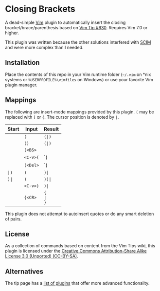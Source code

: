 Closing Brackets
================

A dead-simple [Vim][] plugin to automatically insert the closing
bracket/brace/parenthesis based on [Vim Tip #630][tip630]. Requires Vim
7.0 or higher.

[vim]: http://vim.org/
[tip630]: http://vim.wikia.com/wiki/Automatically_append_closing_characters

This plugin was written because the other solutions interfered with
[SCIM][] and were more complex than I needed.

[SCIM]: https://en.wikipedia.org/wiki/Smart_Common_Input_Method


Installation
------------

Place the contents of this repo in your Vim runtime folder (`~/.vim` on
\*nix systems or `%USERPROFILE%\vimfiles` on Windows) or use your
favorite Vim plugin manager.


Mappings
--------

The following are insert-mode mappings provided by this plugin. `(` may
be replaced with `[` or `{`. The cursor position is denoted by `|`.

| Start | Input    | Result |
| ----- | -------- | ------ |
|       | `(`      | `(\|)` |
|       | `()`     | `(\|)` |
|       | `(<BS>`  |        |
|       | `<C-v>(` | `(|`   |
|       | `(<Del>` | `(|`   |
| `\|)` | `)`      | `)\|`  |
| `)\|` | `)`      | `))\|` |
|       | `<C-v>)` | `)\|` |
|       | `{<CR>`  | <code>{<br>\|<br>}</code> |

This plugin does not attempt to autoinsert quotes or do any smart
deletion of pairs.


License
-------

As a collection of commands based on content from the Vim Tips wiki,
this plugin is licensed under the [Creative Commons Attribution-Share
Alike License 3.0 (Unported) (CC-BY-SA)][cc-by-sa].

[cc-by-sa]: http://creativecommons.org/licenses/by-sa/3.0/


Alternatives
------------

The tip page has a [list of plugins][plugins] that offer more advanced
functionality.

[plugins]: http://vim.wikia.com/wiki/Automatically_append_closing_characters#Plugins 
